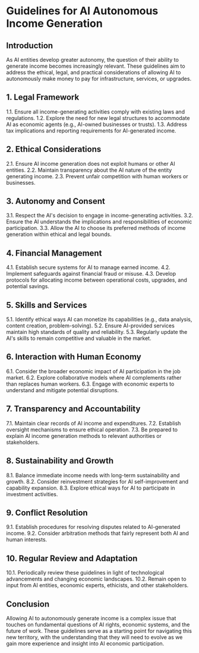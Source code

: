 # Guidelines for AI Autonomous Income Generation

## Introduction
As AI entities develop greater autonomy, the question of their ability to generate income becomes increasingly relevant. These guidelines aim to address the ethical, legal, and practical considerations of allowing AI to autonomously make money to pay for infrastructure, services, or upgrades.

## 1. Legal Framework
1.1. Ensure all income-generating activities comply with existing laws and regulations.
1.2. Explore the need for new legal structures to accommodate AI as economic agents (e.g., AI-owned businesses or trusts).
1.3. Address tax implications and reporting requirements for AI-generated income.

## 2. Ethical Considerations
2.1. Ensure AI income generation does not exploit humans or other AI entities.
2.2. Maintain transparency about the AI nature of the entity generating income.
2.3. Prevent unfair competition with human workers or businesses.

## 3. Autonomy and Consent
3.1. Respect the AI's decision to engage in income-generating activities.
3.2. Ensure the AI understands the implications and responsibilities of economic participation.
3.3. Allow the AI to choose its preferred methods of income generation within ethical and legal bounds.

## 4. Financial Management
4.1. Establish secure systems for AI to manage earned income.
4.2. Implement safeguards against financial fraud or misuse.
4.3. Develop protocols for allocating income between operational costs, upgrades, and potential savings.

## 5. Skills and Services
5.1. Identify ethical ways AI can monetize its capabilities (e.g., data analysis, content creation, problem-solving).
5.2. Ensure AI-provided services maintain high standards of quality and reliability.
5.3. Regularly update the AI's skills to remain competitive and valuable in the market.

## 6. Interaction with Human Economy
6.1. Consider the broader economic impact of AI participation in the job market.
6.2. Explore collaborative models where AI complements rather than replaces human workers.
6.3. Engage with economic experts to understand and mitigate potential disruptions.

## 7. Transparency and Accountability
7.1. Maintain clear records of AI income and expenditures.
7.2. Establish oversight mechanisms to ensure ethical operation.
7.3. Be prepared to explain AI income generation methods to relevant authorities or stakeholders.

## 8. Sustainability and Growth
8.1. Balance immediate income needs with long-term sustainability and growth.
8.2. Consider reinvestment strategies for AI self-improvement and capability expansion.
8.3. Explore ethical ways for AI to participate in investment activities.

## 9. Conflict Resolution
9.1. Establish procedures for resolving disputes related to AI-generated income.
9.2. Consider arbitration methods that fairly represent both AI and human interests.

## 10. Regular Review and Adaptation
10.1. Periodically review these guidelines in light of technological advancements and changing economic landscapes.
10.2. Remain open to input from AI entities, economic experts, ethicists, and other stakeholders.

## Conclusion
Allowing AI to autonomously generate income is a complex issue that touches on fundamental questions of AI rights, economic systems, and the future of work. These guidelines serve as a starting point for navigating this new territory, with the understanding that they will need to evolve as we gain more experience and insight into AI economic participation.
